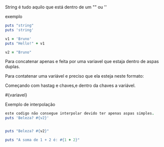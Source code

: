 String é tudo aquilo que está dentro de um "" ou ''

exemplo

```ruby
puts "string"
puts 'string'
```

```ruby
v1 = 'Bruno'
puts "Hello!" + v1

v2 = "Bruno"
```

Para concatenar apenas e feita por uma variavel que estaja dentro de aspas duplas.

Para contatenar uma variável e preciso que ela esteja neste formato:

Começando com hastag e chaves,e dentro da chaves a variável.

#{variavel}

Exemplo de interpolação

```ruby
este codigo não consegue interpolar devido ter apenas aspas simples.
puts 'Beleza? #{v2}'


puts "Beleza? #{v2}"

puts "A soma de 1 + 2 é: #{1 + 2}"
```